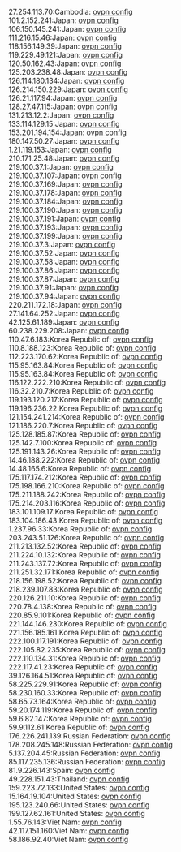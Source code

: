 27.254.113.70:Cambodia: [ovpn config](vpn/27_254_113_70.ovpn)  
101.2.152.241:Japan: [ovpn config](vpn/101_2_152_241.ovpn)  
106.150.145.241:Japan: [ovpn config](vpn/106_150_145_241.ovpn)  
111.216.15.46:Japan: [ovpn config](vpn/111_216_15_46.ovpn)  
118.156.149.39:Japan: [ovpn config](vpn/118_156_149_39.ovpn)  
119.229.49.121:Japan: [ovpn config](vpn/119_229_49_121.ovpn)  
120.50.162.43:Japan: [ovpn config](vpn/120_50_162_43.ovpn)  
125.203.238.48:Japan: [ovpn config](vpn/125_203_238_48.ovpn)  
126.114.180.134:Japan: [ovpn config](vpn/126_114_180_134.ovpn)  
126.214.150.229:Japan: [ovpn config](vpn/126_214_150_229.ovpn)  
126.21.117.94:Japan: [ovpn config](vpn/126_21_117_94.ovpn)  
128.27.47.115:Japan: [ovpn config](vpn/128_27_47_115.ovpn)  
131.213.12.2:Japan: [ovpn config](vpn/131_213_12_2.ovpn)  
133.114.129.15:Japan: [ovpn config](vpn/133_114_129_15.ovpn)  
153.201.194.154:Japan: [ovpn config](vpn/153_201_194_154.ovpn)  
180.147.50.27:Japan: [ovpn config](vpn/180_147_50_27.ovpn)  
1.21.119.153:Japan: [ovpn config](vpn/1_21_119_153.ovpn)  
210.171.25.48:Japan: [ovpn config](vpn/210_171_25_48.ovpn)  
219.100.37.1:Japan: [ovpn config](vpn/219_100_37_1.ovpn)  
219.100.37.107:Japan: [ovpn config](vpn/219_100_37_107.ovpn)  
219.100.37.169:Japan: [ovpn config](vpn/219_100_37_169.ovpn)  
219.100.37.178:Japan: [ovpn config](vpn/219_100_37_178.ovpn)  
219.100.37.184:Japan: [ovpn config](vpn/219_100_37_184.ovpn)  
219.100.37.190:Japan: [ovpn config](vpn/219_100_37_190.ovpn)  
219.100.37.191:Japan: [ovpn config](vpn/219_100_37_191.ovpn)  
219.100.37.193:Japan: [ovpn config](vpn/219_100_37_193.ovpn)  
219.100.37.199:Japan: [ovpn config](vpn/219_100_37_199.ovpn)  
219.100.37.3:Japan: [ovpn config](vpn/219_100_37_3.ovpn)  
219.100.37.52:Japan: [ovpn config](vpn/219_100_37_52.ovpn)  
219.100.37.58:Japan: [ovpn config](vpn/219_100_37_58.ovpn)  
219.100.37.86:Japan: [ovpn config](vpn/219_100_37_86.ovpn)  
219.100.37.87:Japan: [ovpn config](vpn/219_100_37_87.ovpn)  
219.100.37.91:Japan: [ovpn config](vpn/219_100_37_91.ovpn)  
219.100.37.94:Japan: [ovpn config](vpn/219_100_37_94.ovpn)  
220.211.172.18:Japan: [ovpn config](vpn/220_211_172_18.ovpn)  
27.141.64.252:Japan: [ovpn config](vpn/27_141_64_252.ovpn)  
42.125.61.189:Japan: [ovpn config](vpn/42_125_61_189.ovpn)  
60.238.229.208:Japan: [ovpn config](vpn/60_238_229_208.ovpn)  
110.47.6.183:Korea Republic of: [ovpn config](vpn/110_47_6_183.ovpn)  
110.8.188.123:Korea Republic of: [ovpn config](vpn/110_8_188_123.ovpn)  
112.223.170.62:Korea Republic of: [ovpn config](vpn/112_223_170_62.ovpn)  
115.95.163.84:Korea Republic of: [ovpn config](vpn/115_95_163_84.ovpn)  
115.95.163.84:Korea Republic of: [ovpn config](vpn/115_95_163_84.ovpn)  
116.122.222.210:Korea Republic of: [ovpn config](vpn/116_122_222_210.ovpn)  
116.32.210.7:Korea Republic of: [ovpn config](vpn/116_32_210_7.ovpn)  
119.193.120.217:Korea Republic of: [ovpn config](vpn/119_193_120_217.ovpn)  
119.196.236.22:Korea Republic of: [ovpn config](vpn/119_196_236_22.ovpn)  
121.154.241.214:Korea Republic of: [ovpn config](vpn/121_154_241_214.ovpn)  
121.186.220.7:Korea Republic of: [ovpn config](vpn/121_186_220_7.ovpn)  
125.128.185.87:Korea Republic of: [ovpn config](vpn/125_128_185_87.ovpn)  
125.142.7.100:Korea Republic of: [ovpn config](vpn/125_142_7_100.ovpn)  
125.191.143.26:Korea Republic of: [ovpn config](vpn/125_191_143_26.ovpn)  
14.46.188.222:Korea Republic of: [ovpn config](vpn/14_46_188_222.ovpn)  
14.48.165.6:Korea Republic of: [ovpn config](vpn/14_48_165_6.ovpn)  
175.117.174.212:Korea Republic of: [ovpn config](vpn/175_117_174_212.ovpn)  
175.198.166.210:Korea Republic of: [ovpn config](vpn/175_198_166_210.ovpn)  
175.211.188.242:Korea Republic of: [ovpn config](vpn/175_211_188_242.ovpn)  
175.214.203.116:Korea Republic of: [ovpn config](vpn/175_214_203_116.ovpn)  
183.101.109.17:Korea Republic of: [ovpn config](vpn/183_101_109_17.ovpn)  
183.104.186.43:Korea Republic of: [ovpn config](vpn/183_104_186_43.ovpn)  
1.237.96.33:Korea Republic of: [ovpn config](vpn/1_237_96_33.ovpn)  
203.243.51.126:Korea Republic of: [ovpn config](vpn/203_243_51_126.ovpn)  
211.213.132.52:Korea Republic of: [ovpn config](vpn/211_213_132_52.ovpn)  
211.224.10.132:Korea Republic of: [ovpn config](vpn/211_224_10_132.ovpn)  
211.243.137.72:Korea Republic of: [ovpn config](vpn/211_243_137_72.ovpn)  
211.251.32.171:Korea Republic of: [ovpn config](vpn/211_251_32_171.ovpn)  
218.156.198.52:Korea Republic of: [ovpn config](vpn/218_156_198_52.ovpn)  
218.239.107.83:Korea Republic of: [ovpn config](vpn/218_239_107_83.ovpn)  
220.126.211.10:Korea Republic of: [ovpn config](vpn/220_126_211_10.ovpn)  
220.78.4.138:Korea Republic of: [ovpn config](vpn/220_78_4_138.ovpn)  
220.85.9.101:Korea Republic of: [ovpn config](vpn/220_85_9_101.ovpn)  
221.144.146.230:Korea Republic of: [ovpn config](vpn/221_144_146_230.ovpn)  
221.156.185.161:Korea Republic of: [ovpn config](vpn/221_156_185_161.ovpn)  
222.100.117.191:Korea Republic of: [ovpn config](vpn/222_100_117_191.ovpn)  
222.105.82.235:Korea Republic of: [ovpn config](vpn/222_105_82_235.ovpn)  
222.110.134.31:Korea Republic of: [ovpn config](vpn/222_110_134_31.ovpn)  
222.117.41.23:Korea Republic of: [ovpn config](vpn/222_117_41_23.ovpn)  
39.126.164.51:Korea Republic of: [ovpn config](vpn/39_126_164_51.ovpn)  
58.225.229.91:Korea Republic of: [ovpn config](vpn/58_225_229_91.ovpn)  
58.230.160.33:Korea Republic of: [ovpn config](vpn/58_230_160_33.ovpn)  
58.65.73.164:Korea Republic of: [ovpn config](vpn/58_65_73_164.ovpn)  
59.20.174.119:Korea Republic of: [ovpn config](vpn/59_20_174_119.ovpn)  
59.6.82.147:Korea Republic of: [ovpn config](vpn/59_6_82_147.ovpn)  
59.9.112.61:Korea Republic of: [ovpn config](vpn/59_9_112_61.ovpn)  
176.226.241.139:Russian Federation: [ovpn config](vpn/176_226_241_139.ovpn)  
178.208.245.148:Russian Federation: [ovpn config](vpn/178_208_245_148.ovpn)  
5.137.204.45:Russian Federation: [ovpn config](vpn/5_137_204_45.ovpn)  
85.117.235.136:Russian Federation: [ovpn config](vpn/85_117_235_136.ovpn)  
81.9.226.143:Spain: [ovpn config](vpn/81_9_226_143.ovpn)  
49.228.151.43:Thailand: [ovpn config](vpn/49_228_151_43.ovpn)  
159.223.72.133:United States: [ovpn config](vpn/159_223_72_133.ovpn)  
15.164.19.104:United States: [ovpn config](vpn/15_164_19_104.ovpn)  
195.123.240.66:United States: [ovpn config](vpn/195_123_240_66.ovpn)  
199.127.62.161:United States: [ovpn config](vpn/199_127_62_161.ovpn)  
1.55.76.143:Viet Nam: [ovpn config](vpn/1_55_76_143.ovpn)  
42.117.151.160:Viet Nam: [ovpn config](vpn/42_117_151_160.ovpn)  
58.186.92.40:Viet Nam: [ovpn config](vpn/58_186_92_40.ovpn)  
